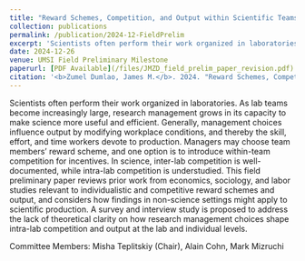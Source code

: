 ```yaml
---
title: "Reward Schemes, Competition, and Output within Scientific Teams"
collection: publications
permalink: /publication/2024-12-FieldPrelim
excerpt: 'Scientists often perform their work organized in laboratories. As lab teams become increasingly large, research management grows in its capacity to make science more useful and efficient. Generally, management choices influence output by modifying workplace conditions, and thereby the skill, effort, and time workers devote to production. Managers may choose team members’ reward scheme, and one option is to introduce within-team competition for incentives. In science, inter-lab competition is well-documented, while intra-lab competition is understudied. This field preliminary paper reviews prior work from economics, sociology, and labor studies relevant to individualistic and competitive reward schemes and output, and considers how findings in non-science settings might apply to scientific production. A survey and interview study is proposed to address the lack of theoretical clarity on how research management choices shape intra-lab competition and output at the lab and individual levels.'
date: 2024-12-26
venue: UMSI Field Preliminary Milestone
paperurl: [PDF Available](/files/JMZD_field_prelim_paper_revision.pdf)
citation: '<b>Zumel Dumlao, James M.</b>. 2024. "Reward Schemes, Competition, and Output within Scientific Teams." Field Preliminary Paper. December 26.'
---
```

Scientists often perform their work organized in laboratories. As lab teams become increasingly large, research management grows in its capacity to make science more useful and efficient. Generally, management choices influence output by modifying workplace conditions, and thereby the skill, effort, and time workers devote to production. Managers may choose team members’ reward scheme, and one option is to introduce within-team competition for incentives. In science, inter-lab competition is well-documented, while intra-lab competition is understudied. This field preliminary paper reviews prior work from economics, sociology, and labor studies relevant to individualistic and competitive reward schemes and output, and considers how findings in non-science settings might apply to scientific production. A survey and interview study is proposed to address the lack of theoretical clarity on how research management choices shape intra-lab competition and output at the lab and individual levels.

Committee Members: Misha Teplitskiy (Chair), Alain Cohn, Mark Mizruchi
